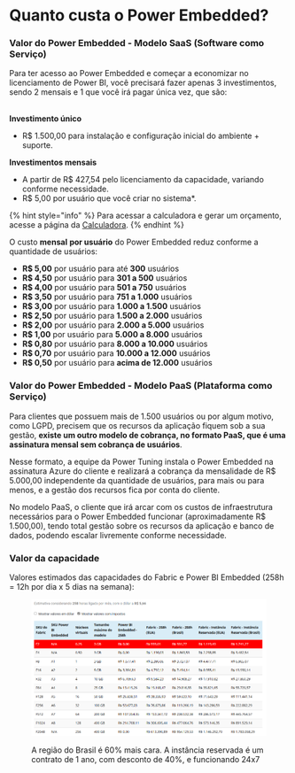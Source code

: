 # Quanto custa o Power Embedded?

### Valor do Power Embedded - Modelo SaaS (Software como Serviço)

Para ter acesso ao Power Embedded e começar a economizar no licenciamento de Power BI, você precisará fazer apenas 3 investimentos, sendo 2 mensais e 1 que você irá pagar única vez, que são:

\
**Investimento único**

* R$ 1.500,00 para instalação e configuração inicial do ambiente + suporte.

**Investimentos mensais**

* A partir de R$ 427,54 pelo licenciamento da capacidade, variando conforme necessidade.
* R$ 5,00 por usuário que você criar no sistema\*.

{% hint style="info" %}
Para acessar a calculadora e gerar um orçamento, acesse a página da [Calculadora](https://powerembedded.com.br/calculadora).
{% endhint %}



O custo **mensal** **por usuário** do Power Embedded reduz conforme a quantidade de usuários:

* **R$ 5,00** por usuário para até **300** usuários
* **R$ 4,50** por usuário para **301 a 500** usuários
* **R$ 4,00** por usuário para **501 a 750** usuários
* **R$ 3,50** por usuário para **751 a 1.000** usuários
* **R$ 3,00** por usuário para **1.000 a 1.500** usuários
* **R$ 2,50** por usuário para **1.500 a 2.000** usuários
* **R$ 2,00** por usuário para **2.000 a 5.000** usuários
* **R$ 1,00** por usuário para **5.000 a 8.000** usuários
* **R$ 0,80** por usuário para **8.000 a 10.000** usuários
* **R$ 0,70** por usuário para **10.000 a 12.000** usuários
* **R$ 0,50** por usuário para **acima de 12.000** usuários



### Valor do Power Embedded - Modelo PaaS (Plataforma como Serviço)

Para clientes que possuem mais de 1.500 usuários ou por algum motivo, como LGPD, precisem que os recursos da aplicação fiquem sob a sua gestão, **existe um outro modelo de cobrança, no formato PaaS, que é uma assinatura mensal sem cobrança de usuários**.

Nesse formato, a equipe da Power Tuning instala o Power Embedded na assinatura Azure do cliente e realizará a cobrança da mensalidade de R$ 5.000,00 independente da quantidade de usuários, para mais ou para menos, e a gestão dos recursos fica por conta do cliente.

No modelo PaaS, o cliente que irá arcar com os custos de infraestrutura necessários para o Power Embedded funcionar (aproximadamente R$ 1.500,00), tendo total gestão sobre os recursos da aplicação e banco de dados, podendo escalar livremente conforme necessidade.



### Valor da capacidade

Valores estimados das capacidades do Fabric e Power BI Embedded (258h = 12h por dia x 5 dias na semana):

<figure><img src="../.gitbook/assets/image (1) (1) (1) (1) (1) (1) (1) (1) (1) (1) (1) (1).png" alt=""><figcaption><p>A região do Brasil é 60% mais cara. A instância reservada é um contrato de 1 ano, com desconto de 40%, e funcionando 24x7</p></figcaption></figure>
